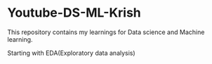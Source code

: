 # Youtube-DS-ML-Krish

This repository contains my learnings for Data science and Machine learning.

Starting with EDA(Exploratory data analysis)
